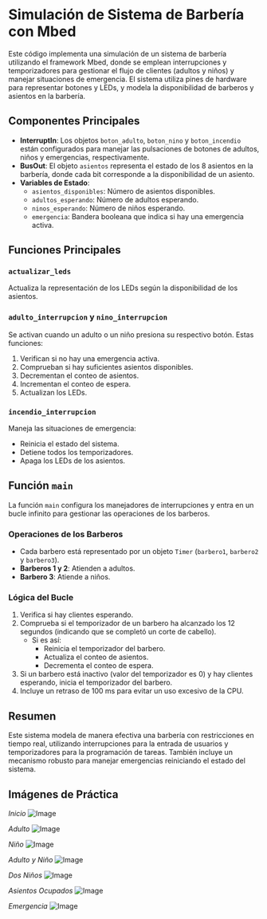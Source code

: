 # Simulación de Sistema de Barbería con Mbed

Este código implementa una simulación de un sistema de barbería utilizando el framework Mbed, donde se emplean interrupciones y temporizadores para gestionar el flujo de clientes (adultos y niños) y manejar situaciones de emergencia. El sistema utiliza pines de hardware para representar botones y LEDs, y modela la disponibilidad de barberos y asientos en la barbería.

## Componentes Principales

- **InterruptIn**: Los objetos `boton_adulto`, `boton_nino` y `boton_incendio` están configurados para manejar las pulsaciones de botones de adultos, niños y emergencias, respectivamente.
- **BusOut**: El objeto `asientos` representa el estado de los 8 asientos en la barbería, donde cada bit corresponde a la disponibilidad de un asiento.
- **Variables de Estado**:
  - `asientos_disponibles`: Número de asientos disponibles.
  - `adultos_esperando`: Número de adultos esperando.
  - `ninos_esperando`: Número de niños esperando.
  - `emergencia`: Bandera booleana que indica si hay una emergencia activa.

## Funciones Principales

### `actualizar_leds`
Actualiza la representación de los LEDs según la disponibilidad de los asientos.

### `adulto_interrupcion` y `nino_interrupcion`
Se activan cuando un adulto o un niño presiona su respectivo botón. Estas funciones:
1. Verifican si no hay una emergencia activa.
2. Comprueban si hay suficientes asientos disponibles.
3. Decrementan el conteo de asientos.
4. Incrementan el conteo de espera.
5. Actualizan los LEDs.

### `incendio_interrupcion`
Maneja las situaciones de emergencia:
- Reinicia el estado del sistema.
- Detiene todos los temporizadores.
- Apaga los LEDs de los asientos.

## Función `main`

La función `main` configura los manejadores de interrupciones y entra en un bucle infinito para gestionar las operaciones de los barberos. 

### Operaciones de los Barberos
- Cada barbero está representado por un objeto `Timer` (`barbero1`, `barbero2` y `barbero3`).
- **Barberos 1 y 2**: Atienden a adultos.
- **Barbero 3**: Atiende a niños.

### Lógica del Bucle
1. Verifica si hay clientes esperando.
2. Comprueba si el temporizador de un barbero ha alcanzado los 12 segundos (indicando que se completó un corte de cabello).
   - Si es así:
     - Reinicia el temporizador del barbero.
     - Actualiza el conteo de asientos.
     - Decrementa el conteo de espera.
3. Si un barbero está inactivo (valor del temporizador es 0) y hay clientes esperando, inicia el temporizador del barbero.
4. Incluye un retraso de 100 ms para evitar un uso excesivo de la CPU.

## Resumen

Este sistema modela de manera efectiva una barbería con restricciones en tiempo real, utilizando interrupciones para la entrada de usuarios y temporizadores para la programación de tareas. También incluye un mecanismo robusto para manejar emergencias reiniciando el estado del sistema.

## Imágenes de Práctica
*Inicio*
![Image](https://github.com/user-attachments/assets/4063446b-9a9e-467e-a740-06e0a8c8c4c0)

*Adulto*
![Image](https://github.com/user-attachments/assets/457d6e5e-377c-4448-92f9-1c8d15fb47e4)

*Niño*
![Image](https://github.com/user-attachments/assets/8fe7293b-e819-4fcc-85d2-89e7b938f0c8)

*Adulto y Niño*
![Image](https://github.com/user-attachments/assets/25079557-d044-428e-8d8f-ec79329f942e)

*Dos Niños*
![Image](https://github.com/user-attachments/assets/eb61bcc9-ab8e-459f-8102-8970db3581f8)

*Asientos Ocupados*
![Image](https://github.com/user-attachments/assets/581387c0-dfa8-4721-a361-a6115d402298)

*Emergencia*
![Image](https://github.com/user-attachments/assets/e810a2fe-5bc1-4d44-af54-ea8f1226ebc9)
